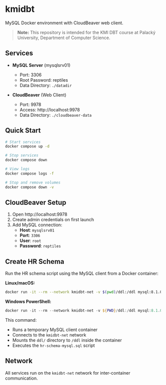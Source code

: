 # kmidbt

MySQL Docker environment with CloudBeaver web client.

> **Note:** This repository is intended for the KMI DBT course at Palacký University, Department of Computer Science.

## Services

- **MySQL Server** (mysqlsrv01)
  - Port: 3306
  - Root Password: reptiles
  - Data Directory: `./datadir`

- **CloudBeaver** (Web Client)
  - Port: 9978
  - Access: http://localhost:9978
  - Data Directory: `./cloudbeaver-data`

## Quick Start

```bash
# Start services
docker compose up -d

# Stop services
docker compose down

# View logs
docker compose logs -f

# Stop and remove volumes
docker compose down -v
```

## CloudBeaver Setup

1. Open http://localhost:9978
2. Create admin credentials on first launch
3. Add MySQL connection:
   - **Host**: `mysqlsrv01`
   - **Port**: `3306`
   - **User**: `root`
   - **Password**: `reptiles`

## Create HR Schema

Run the HR schema script using the MySQL client from a Docker container:

**Linux/macOS:**
```bash
docker run -it --rm --network kmidbt-net -v $(pwd)/ddl:/ddl mysql:8.1.0 mysql -hmysqlsrv01 -uroot -preptiles -e "source /ddl/hr-schema-mysql.sql"
```

**Windows PowerShell:**
```powershell
docker run -it --rm --network kmidbt-net -v ${PWD}/ddl:/ddl mysql:8.1.0 mysql -hmysqlsrv01 -uroot -preptiles -e "source /ddl/hr-schema-mysql.sql"
```

This command:
- Runs a temporary MySQL client container
- Connects to the `kmidbt-net` network
- Mounts the `ddl/` directory to `/ddl` inside the container
- Executes the `hr-schema-mysql.sql` script

## Network

All services run on the `kmidbt-net` network for inter-container communication.
